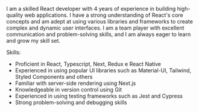 I am a skilled React developer with 4 years of experience in building high-quality web applications. I have a strong understanding of React's core concepts and am adept at using various libraries and frameworks to create complex and dynamic user interfaces. I am a team player with excellent communication and problem-solving skills, and I am always eager to learn and grow my skill set.

Skills:
<ul>
  <li>Proficient in React, Typescript, Next, Redux e React Native</li>
  <li>Experienced in using popular UI libraries such as Material-UI, Tailwind, Styled Components and others</li>
  <li>Familiar with server-side rendering using Next.js</li>
  <li>Knowledgeable in version control using Git</li>
  <li>Experienced in using testing frameworks such as Jest and Cypress</li>
  <li>Strong problem-solving and debugging skills</li>
</ul>
